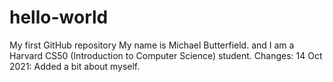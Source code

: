# hello-world
My first GitHub repository
My name is Michael Butterfield. and I am a Harvard CS50 (Introduction to Computer Science) student.
Changes: 14 Oct 2021: Added a bit about myself.
